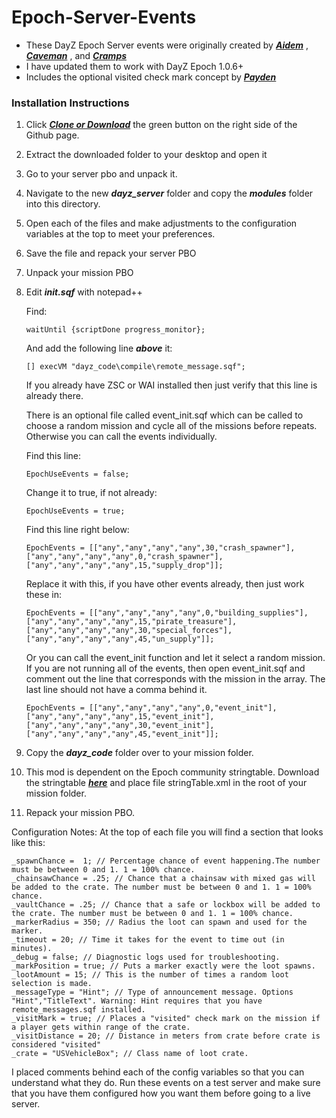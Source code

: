 # Epoch-Server-Events

- These DayZ Epoch Server events were originally created by ***[Aidem](https://epochmod.com/forum/topic/3779-4-types-of-side-missions-events/)*** , ***[Caveman](https://epochmod.com/forum/topic/36351-new-event-labyrinth/)*** , and ***[Cramps](https://epochmod.com/forum/topic/9660-player-safe-reset-mission/)***
- I have updated them to work with DayZ Epoch 1.0.6+
- Includes the optional visited check mark concept by ***[Payden](https://epochmod.com/forum/topic/44197-crate-visited-marker-for-non-ai-missions/)***

### Installation Instructions

1. Click ***[Clone or Download](https://github.com/worldwidesorrow/Epoch-Server-Events/archive/master.zip)*** the green button on the right side of the Github page.
2. Extract the downloaded folder to your desktop and open it
3. Go to your server pbo and unpack it.
4. Navigate to the new ***dayz_server*** folder and copy the ***modules*** folder into this directory.
5. Open each of the files and make adjustments to the configuration variables at the top to meet your preferences.
6. Save the file and repack your server PBO

7. Unpack your mission PBO

8. Edit ***init.sqf*** with notepad++

	Find:

	```sqf
	waitUntil {scriptDone progress_monitor};	
	```
	
	And add the following line ***above*** it: 
	
	```sqf
	[] execVM "dayz_code\compile\remote_message.sqf";
	```
	If you already have ZSC or WAI installed then just verify that this line is already there.
	
	There is an optional file called event_init.sqf which can be called to choose a random mission and cycle all of the missions before repeats. Otherwise you can call the events individually.

	Find this line:
	
	```sqf
	EpochUseEvents = false;
	```
	
	Change it to true, if not already:
	
	```sqf
	EpochUseEvents = true;
	```
	
	Find this line right below:
	
	```sqf
	EpochEvents = [["any","any","any","any",30,"crash_spawner"],["any","any","any","any",0,"crash_spawner"],["any","any","any","any",15,"supply_drop"]];
	```
	
	Replace it with this, if you have other events already, then just work these in:
	
	```sqf
	EpochEvents = [["any","any","any","any",0,"building_supplies"],["any","any","any","any",15,"pirate_treasure"],["any","any","any","any",30,"special_forces"],["any","any","any","any",45,"un_supply"]];
	```
	Or you can call the event_init function and let it select a random mission. If you are not running all of the events, then open event_init.sqf and comment out the line that corresponds with the mission in the array. The last line should not have a comma behind it.
	
	```sqf
	EpochEvents = [["any","any","any","any",0,"event_init"],["any","any","any","any",15,"event_init"],["any","any","any","any",30,"event_init"],["any","any","any","any",45,"event_init"]];
	
9. Copy the ***dayz_code*** folder over to your mission folder.
10. This mod is dependent on the Epoch community stringtable. Download the stringtable ***[here](https://github.com/oiad/communityLocalizations/)*** and place file stringTable.xml in the root of your mission folder.
11. Repack your mission PBO.

Configuration Notes:
At the top of each file you will find a section that looks like this:

  ```sqf
  _spawnChance =  1; // Percentage chance of event happening.The number must be between 0 and 1. 1 = 100% chance.
  _chainsawChance = .25; // Chance that a chainsaw with mixed gas will be added to the crate. The number must be between 0 and 1. 1 = 100% chance.
  _vaultChance = .25; // Chance that a safe or lockbox will be added to the crate. The number must be between 0 and 1. 1 = 100% chance.
  _markerRadius = 350; // Radius the loot can spawn and used for the marker.
  _timeout = 20; // Time it takes for the event to time out (in minutes).
  _debug = false; // Diagnostic logs used for troubleshooting.
  _markPosition = true; // Puts a marker exactly were the loot spawns.
  _lootAmount = 15; // This is the number of times a random loot selection is made.
  _messageType = "Hint"; // Type of announcement message. Options "Hint","TitleText". Warning: Hint requires that you have remote_messages.sqf installed.
  _visitMark = true; // Places a "visited" check mark on the mission if a player gets within range of the crate.
  _visitDistance = 20; // Distance in meters from crate before crate is considered "visited"
  _crate = "USVehicleBox"; // Class name of loot crate.
  ```
  
I placed comments behind each of the config variables so that you can understand what they do. Run these events on a test server and make sure that you have them configured how you want them before going to a live server.
